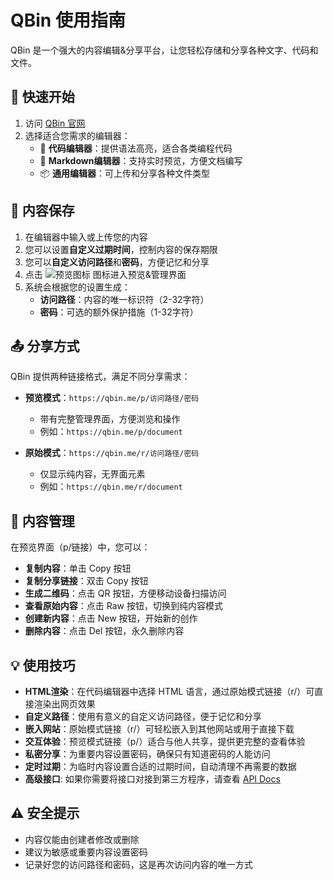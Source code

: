 # QBin 使用指南

QBin 是一个强大的内容编辑&分享平台，让您轻松存储和分享各种文字、代码和文件。

## 🚀 快速开始

1. 访问 [QBin 官网](https://qbin.me)
2. 选择适合您需求的编辑器：
   - 📝 **代码编辑器**：提供语法高亮，适合各类编程代码
   - 📒 **Markdown编辑器**：支持实时预览，方便文档编写
   - 📦 **通用编辑器**：可上传和分享各种文件类型

## 💾 内容保存

1. 在编辑器中输入或上传您的内容
2. 您可以设置**自定义过期时间**，控制内容的保存期限
3. 您可以**自定义访问路径**和**密码**，方便记忆和分享
4. 点击 ![预览图标](https://s3.tebi.io/lite/preview.svg) 图标进入预览&管理界面
5. 系统会根据您的设置生成：
   - **访问路径**：内容的唯一标识符（2-32字符）
   - **密码**：可选的额外保护措施（1-32字符）

## 📤 分享方式

QBin 提供两种链接格式，满足不同分享需求：

- **预览模式**：`https://qbin.me/p/访问路径/密码`
  - 带有完整管理界面，方便浏览和操作
  - 例如：`https://qbin.me/p/document`

- **原始模式**：`https://qbin.me/r/访问路径/密码`
  - 仅显示纯内容，无界面元素
  - 例如：`https://qbin.me/r/document`

## 📱 内容管理

在预览界面（p/链接）中，您可以：

- **复制内容**：单击 Copy 按钮
- **复制分享链接**：双击 Copy 按钮
- **生成二维码**：点击 QR 按钮，方便移动设备扫描访问
- **查看原始内容**：点击 Raw 按钮，切换到纯内容模式
- **创建新内容**：点击 New 按钮，开始新的创作
- **删除内容**：点击 Del 按钮，永久删除内容

## 💡 使用技巧

- **HTML渲染**：在代码编辑器中选择 HTML 语言，通过原始模式链接（r/）可直接渲染出网页效果
- **自定义路径**：使用有意义的自定义访问路径，便于记忆和分享
- **嵌入网站**：原始模式链接（r/）可轻松嵌入到其他网站或用于直接下载
- **交互体验**：预览模式链接（p/）适合与他人共享，提供更完整的查看体验
- **私密分享**：为重要内容设置密码，确保只有知道密码的人能访问
- **定时过期**：为临时内容设置合适的过期时间，自动清理不再需要的数据
- **高级接口**: 如果你需要将接口对接到第三方程序，请查看 [API Docs](https://github.com/Quick-Bin/qbin/blob/main/Docs/REST%20API.md)

## ⚠️ 安全提示

- 内容仅能由创建者修改或删除
- 建议为敏感或重要内容设置密码
- 记录好您的访问路径和密码，这是再次访问内容的唯一方式
